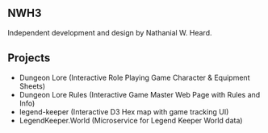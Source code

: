 ## NWH3
Independent development and design by Nathanial W. Heard.

## Projects
- Dungeon Lore (Interactive Role Playing Game Character & Equipment Sheets)
- Dungeon Lore Rules (Interactive Game Master Web Page with Rules and Info)
- legend-keeper (Interactive D3 Hex map with game tracking UI)
- LegendKeeper.World (Microservice for Legend Keeper World data)
